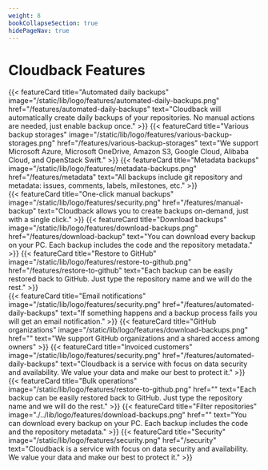 ```yaml
---
weight: 8
bookCollapseSection: true
hidePageNav: true 
---
```


# Cloudback Features

<div class="flex-row-to-column">
{{< featureCard 
  title="Automated daily backups" 
  image="/static/lib/logo/features/automated-daily-backups.png" 
  href="/features/automated-daily-backups"
  text="Cloudback will automatically create daily backups of your repositories. No manual actions are needed, just enable backup once." >}}
{{< featureCard 
  title="Various backup storages" 
  image="/static/lib/logo/features/various-backup-storages.png" 
  href="/features/various-backup-storages"
  text="We support Microsoft Azure, Microsoft OneDrive, Amazon S3, Google Cloud, Alibaba Cloud, and OpenStack Swift." >}}
{{< featureCard 
  title="Metadata backups" 
  image="/static/lib/logo/features/metadata-backups.png" 
  href="/features/metadata"
  text="All backups include git repository and metadata: issues, comments, labels, milestones, etc." >}}
</div>
<div class="flex-row-to-column">
{{< featureCard 
  title="One-click manual backups" 
  image="/static/lib/logo/features/security.png" 
  href="/features/manual-backup"
  text="Cloudback allows you to create backups on-demand, just with a single click." >}}
{{< featureCard 
  title="Download backups" 
  image="/static/lib/logo/features/download-backups.png" 
  href="/features/download-backup"
  text="You can download every backup on your PC. Each backup includes the code and the repository metadata." >}}
{{< featureCard 
  title="Restore to GitHub" 
  image="/static/lib/logo/features/restore-to-github.png" 
  href="/features/restore-to-github"
  text="Each backup can be easily restored back to GitHub. Just type the repository name and we will do the rest." >}}
</div>
<div class="flex-row-to-column">
{{< featureCard 
  title="Email notifications" 
  image="/static/lib/logo/features/security.png" 
  href="/features/automated-daily-backups"
  text="If something happens and a backup process fails you will get an email notification." >}}
{{< featureCard 
  title="GitHub organizations" 
  image="/static/lib/logo/features/download-backups.png" 
  href=""
  text="We support GitHub organizations and a shared access among owners" >}}
{{< featureCard 
  title="Invoiced customers" 
  image="/static/lib/logo/features/security.png" 
  href="/features/automated-daily-backups"
  text="Cloudback is a service with focus on data security and availability. We value your data and make our best to protect it." >}}  
</div>
<div class="flex-row-to-column">
{{< featureCard 
  title="Bulk operations" 
  image="/static/lib/logo/features/restore-to-github.png" 
  href=""
  text="Each backup can be easily restored back to GitHub. Just type the repository name and we will do the rest." >}}
{{< featureCard 
  title="Filter repositories" 
  image="./../lib/logo/features/download-backups.png" 
  href=""
  text="You can download every backup on your PC. Each backup includes the code and the repository metadata." >}}
{{< featureCard 
  title="Security" 
  image="/static/lib/logo/features/security.png" 
  href="/security"
  text="Cloudback is a service with focus on data security and availability. We value your data and make our best to protect it." >}}
</div>

